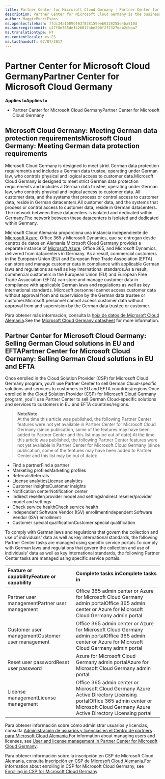 ```yaml
---
title: Partner Center for Microsoft Cloud Germany | Partner Center for Microsoft Cloud Germany
description: Partner Center for Microsoft Cloud Germany is the business portal for Microsoft partners who want to offer Microsoft cloud solutions to customers in EU and EFTA countries. Microsoft Cloud Germany ensures that your customer data resides in Germany and a designated German data trustee controls access to it. Commercial customers in the European Union (EU) and European Free Trade Association (EFTA) can store and manage customer data in compliance with applicable German laws and regulations as well as key international standards. Microsoft cannot access customer data without approval from and supervision by the German data trustee or customer.
author: MaggiePucciEvans
ms.openlocfilehash: ffdc34a15896f63f838159eeb0328255e4ba810d
ms.sourcegitcommit: c47f8e765def420017abe290f2f7327eab2cbba7
ms.translationtype: HT
ms.contentlocale: es-ES
ms.lasthandoff: 07/07/2017
---
```

# <a name="partner-center-for-microsoft-cloud-germany"></a><span data-ttu-id="00dd8-106">Partner Center for Microsoft Cloud Germany</span><span class="sxs-lookup"><span data-stu-id="00dd8-106">Partner Center for Microsoft Cloud Germany</span></span>

**<span data-ttu-id="00dd8-107">Applies to</span><span class="sxs-lookup"><span data-stu-id="00dd8-107">Applies to</span></span>**

-  <span data-ttu-id="00dd8-108">Partner Center for Microsoft Cloud Germany</span><span class="sxs-lookup"><span data-stu-id="00dd8-108">Partner Center for Microsoft Cloud Germany</span></span>

## <a name="microsoft-cloud-germany-meeting-german-data-protection-requirements"></a><span data-ttu-id="00dd8-109">Microsoft Cloud Germany: Meeting German data protection requirements</span><span class="sxs-lookup"><span data-stu-id="00dd8-109">Microsoft Cloud Germany: Meeting German data protection requirements</span></span> 

<span data-ttu-id="00dd8-110">Microsoft Cloud Germany is designed to meet strict German data protection requirements and includes a German data trustee, operating under German law, who controls physical and logical access to customer data.</span><span class="sxs-lookup"><span data-stu-id="00dd8-110">Microsoft Cloud Germany is designed to meet strict German data protection requirements and includes a German data trustee, operating under German law, who controls physical and logical access to customer data.</span></span> <span data-ttu-id="00dd8-111">All customer data, and the systems that process or control access to customer data, reside in German datacenters.</span><span class="sxs-lookup"><span data-stu-id="00dd8-111">All customer data, and the systems that process or control access to customer data, reside in German datacenters.</span></span> <span data-ttu-id="00dd8-112">The network between these datacenters is isolated and dedicated within Germany.</span><span class="sxs-lookup"><span data-stu-id="00dd8-112">The network between these datacenters is isolated and dedicated within Germany.</span></span>

<span data-ttu-id="00dd8-113">Microsoft Cloud Alemania proporciona una instancia independiente de [Microsoft Azure](https://go.microsoft.com/fwlink/?linkid=847992), Office 365 y Microsoft Dynamics, que se entregan desde centros de datos en Alemania.</span><span class="sxs-lookup"><span data-stu-id="00dd8-113">Microsoft Cloud Germany provides a separate instance of [Microsoft Azure](https://go.microsoft.com/fwlink/?linkid=847992), Office 365, and Microsoft Dynamics, delivered from datacenters in Germany.</span></span> <span data-ttu-id="00dd8-114">As a result, commercial customers in the European Union (EU) and European Free Trade Association (EFTA) can store and manage customer data in compliance with applicable German laws and regulations as well as key international standards.</span><span class="sxs-lookup"><span data-stu-id="00dd8-114">As a result, commercial customers in the European Union (EU) and European Free Trade Association (EFTA) can store and manage customer data in compliance with applicable German laws and regulations as well as key international standards.</span></span> <span data-ttu-id="00dd8-115">Microsoft personnel cannot access customer data without approval from and supervision by the German data trustee or customer.</span><span class="sxs-lookup"><span data-stu-id="00dd8-115">Microsoft personnel cannot access customer data without approval from and supervision by the German data trustee or customer.</span></span>

<span data-ttu-id="00dd8-116">Para obtener más información, consulta la [hoja de datos de Microsoft Cloud Alemania](http://download.microsoft.com/download/6/1/3/613C9ECB-9167-4EF5-B131-3BAD8D8A126C/Microsoft_Cloud_Germany_Datasheet.pdf).</span><span class="sxs-lookup"><span data-stu-id="00dd8-116">See the [Microsoft Cloud Germany datasheet](http://download.microsoft.com/download/6/1/3/613C9ECB-9167-4EF5-B131-3BAD8D8A126C/Microsoft_Cloud_Germany_Datasheet.pdf) for more information.</span></span>

## <a name="partner-center-for-microsoft-cloud-germany-selling-german-cloud-solutions-in-eu-and-efta"></a><span data-ttu-id="00dd8-117">Partner Center for Microsoft Cloud Germany: Selling German Cloud solutions in EU and EFTA</span><span class="sxs-lookup"><span data-stu-id="00dd8-117">Partner Center for Microsoft Cloud Germany: Selling German Cloud solutions in EU and EFTA</span></span>

<span data-ttu-id="00dd8-118">Once enrolled in the Cloud Solution Provider (CSP) for Microsoft Cloud Germany program, you'll use Partner Center to sell German Cloud-specific solutions and services to customers in EU and EFTA countries/regions.</span><span class="sxs-lookup"><span data-stu-id="00dd8-118">Once enrolled in the Cloud Solution Provider (CSP) for Microsoft Cloud Germany program, you'll use Partner Center to sell German Cloud-specific solutions and services to customers in EU and EFTA countries/regions.</span></span> 

>**<span data-ttu-id="00dd8-119">Note</span><span class="sxs-lookup"><span data-stu-id="00dd8-119">Note</span></span>**<br>
<span data-ttu-id="00dd8-120">At the time this article was published, the following Partner Center features were not yet available in Partner Center for Microsoft Cloud Germany (since publication, some of the features may have been added to Partner Center and this list may be out of date):</span><span class="sxs-lookup"><span data-stu-id="00dd8-120">At the time this article was published, the following Partner Center features were not yet available in Partner Center for Microsoft Cloud Germany (since publication, some of the features may have been added to Partner Center and this list may be out of date):</span></span>

- <span data-ttu-id="00dd8-121">Find a partner</span><span class="sxs-lookup"><span data-stu-id="00dd8-121">Find a partner</span></span>
- <span data-ttu-id="00dd8-122">Marketing profiles</span><span class="sxs-lookup"><span data-stu-id="00dd8-122">Marketing profiles</span></span>
- <span data-ttu-id="00dd8-123">Referrals</span><span class="sxs-lookup"><span data-stu-id="00dd8-123">Referrals</span></span>
- <span data-ttu-id="00dd8-124">License analytics</span><span class="sxs-lookup"><span data-stu-id="00dd8-124">License analytics</span></span>
- <span data-ttu-id="00dd8-125">Customer insights</span><span class="sxs-lookup"><span data-stu-id="00dd8-125">Customer insights</span></span>
- <span data-ttu-id="00dd8-126">Notification center</span><span class="sxs-lookup"><span data-stu-id="00dd8-126">Notification center</span></span>
- <span data-ttu-id="00dd8-127">Indirect reseller/provider model and settings</span><span class="sxs-lookup"><span data-stu-id="00dd8-127">Indirect reseller/provider model and settings</span></span>
- <span data-ttu-id="00dd8-128">Check service health</span><span class="sxs-lookup"><span data-stu-id="00dd8-128">Check service health</span></span>
- <span data-ttu-id="00dd8-129">Independent Software Vendor (ISV) enrollment</span><span class="sxs-lookup"><span data-stu-id="00dd8-129">Independent Software Vendor (ISV) enrollment</span></span>
- <span data-ttu-id="00dd8-130">Customer special qualification</span><span class="sxs-lookup"><span data-stu-id="00dd8-130">Customer special qualification</span></span>

<span data-ttu-id="00dd8-131">To comply with German laws and regulations that govern the collection and use of individuals' data as well as key international standards, the following Partner Center tasks are managed using specific service portals.</span><span class="sxs-lookup"><span data-stu-id="00dd8-131">To comply with German laws and regulations that govern the collection and use of individuals' data as well as key international standards, the following Partner Center tasks are managed using specific service portals.</span></span> 

<span data-ttu-id="00dd8-132">Feature or capability</span><span class="sxs-lookup"><span data-stu-id="00dd8-132">Feature or capability</span></span> | <span data-ttu-id="00dd8-133">Complete tasks in</span><span class="sxs-lookup"><span data-stu-id="00dd8-133">Complete tasks in</span></span>
:--- | :---
<span data-ttu-id="00dd8-134">Partner user management</span><span class="sxs-lookup"><span data-stu-id="00dd8-134">Partner user management</span></span> | <span data-ttu-id="00dd8-135">Office 365 admin center or Azure for Microsoft Cloud Germany admin portal</span><span class="sxs-lookup"><span data-stu-id="00dd8-135">Office 365 admin center or Azure for Microsoft Cloud Germany admin portal</span></span>
<span data-ttu-id="00dd8-136">Customer user management</span><span class="sxs-lookup"><span data-stu-id="00dd8-136">Customer user management</span></span> | <span data-ttu-id="00dd8-137">Office 365 admin center or Azure for Microsoft Cloud Germany admin portal</span><span class="sxs-lookup"><span data-stu-id="00dd8-137">Office 365 admin center or Azure for Microsoft Cloud Germany admin portal</span></span>
<span data-ttu-id="00dd8-138">Reset user password</span><span class="sxs-lookup"><span data-stu-id="00dd8-138">Reset user password</span></span> | <span data-ttu-id="00dd8-139">Azure for Microsoft Cloud Germany admin portal</span><span class="sxs-lookup"><span data-stu-id="00dd8-139">Azure for Microsoft Cloud Germany admin portal</span></span>
<span data-ttu-id="00dd8-140">License management</span><span class="sxs-lookup"><span data-stu-id="00dd8-140">License management</span></span> | <span data-ttu-id="00dd8-141">Office 365 admin center or Microsoft Cloud Germany Azure Active Directory Licensing portal</span><span class="sxs-lookup"><span data-stu-id="00dd8-141">Office 365 admin center or Microsoft Cloud Germany Azure Active Directory Licensing portal</span></span>

<span data-ttu-id="00dd8-142">Para obtener información sobre cómo administrar usuarios y licencias, consulta [Administración de usuarios y licencias en el Centro de partners para Microsoft Cloud Alemania](user-management-in-partner-center-for-microsoft-cloud-germany.md).</span><span class="sxs-lookup"><span data-stu-id="00dd8-142">For information about managing users and licenses, see [User and license management in Partner Center for Microsoft Cloud Germany](user-management-in-partner-center-for-microsoft-cloud-germany.md).</span></span>

<span data-ttu-id="00dd8-143">Para obtener información sobre la inscripción en CSP de Microsoft Cloud Alemania, consulta [Inscripción en CSP de Microsoft Cloud Alemania](enroll-in-csp-for-microsoft-cloud-germany.md).</span><span class="sxs-lookup"><span data-stu-id="00dd8-143">For information about enrolling in CSP for Microsoft Cloud Germany, see [Enrolling in CSP for Microsoft Cloud Germany](enroll-in-csp-for-microsoft-cloud-germany.md).</span></span>
